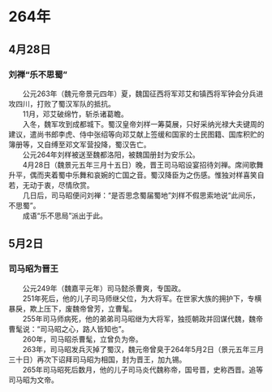 # 264年
## 4月28日
### 刘禅“乐不思蜀”
　　公元263年（魏元帝景元四年）夏，魏国征西将军邓艾和镇西将军钟会分兵进攻四川，打败了蜀汉军队的抵抗。<br>　　11月，邓艾破绵竹，斩杀诸葛瞻。<br>　　入冬，魏军攻到成都城下。蜀汉皇帝刘样一筹莫展，只好采纳光禄大夫键周的建议，遣尚书郎李虎、侍中张绍等向邓艾献上签缓和国家的士民图籍、国库积贮的簿册等，又自缚至邓文军营投降，蜀汉告亡。<br>　　公元264年刘样被送至魏都洛阳，被魏国册封为安乐公。<br>　　4月28日（魏景元五年三月十五日）晚，晋王司马昭设宴招待刘禅。席间歌舞升平，偶而夹着蜀中乐舞和哀婉的亡国之音。蜀汉降臣为之伤感。惟独对样喜笑自若，无动于衷，尽情欣赏。<br>　　几日后，司马昭便问刘禅：“是否思念蜀届蜀地”刘样不假思索地说“此间乐，不思蜀”。<br>　　成语“乐不思局”派出于此。
## 5月2日
### 司马昭为晋王
　　公元249年（魏嘉平元年）司马懿杀曹爽，专国政。<br>　　251年死后，他的儿子司马师继父位，为大将军。在世家大族的拥护下，专横暴戾，欺上压下，废魏帝曾芳，立曹髦。<br>　　255年司马师病死，他的弟弟司马昭继为大将军，独揽朝政并回谋代魏，魏帝曹髦说：“司马昭之心，路人皆知也”。<br>　　260年，司马昭杀曹髦，立曾负为帝。<br>　　263年，司马昭发兵灭掉了蜀汉，魏元帝曾臭于264年5月2日（景元五年三月三十日）再次下诏拜司马昭为相国，封为晋王，加九锡。<br>　　265年司马昭死后数月，他的儿子司马炎代魏称帝，国号晋，史称西晋。追等司马昭为文帝。
<comment/>